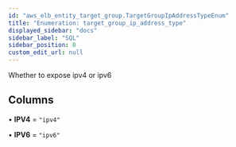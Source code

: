 ```yaml
---
id: "aws_elb_entity_target_group.TargetGroupIpAddressTypeEnum"
title: "Enumeration: target_group_ip_address_type"
displayed_sidebar: "docs"
sidebar_label: "SQL"
sidebar_position: 0
custom_edit_url: null
---
```


Whether to expose ipv4 or ipv6

## Columns

• **IPV4** = ``"ipv4"``

• **IPV6** = ``"ipv6"``
